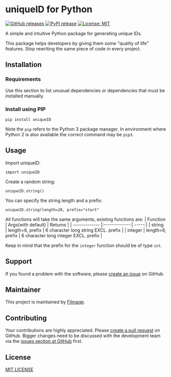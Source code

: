 # uniqueID for Python

[![GitHub releases](https://img.shields.io/github/release/greenbone/PROJECT.svg)](https://github.com/w-kuipers/UniqueID/releases)
[![PyPI release](https://img.shields.io/pypi/v/PROJECT.svg)](https://pypi.org/project/PROJECT/)
[![License: MIT](https://img.shields.io/badge/License-MIT-yellow.svg)](https://opensource.org/licenses/MIT)

A simple and intuitive Python package for generating unique IDs.

This package helps developers by giving them some "quality of life" features. Stop rewriting the same piece of code in every project.

## Installation

### Requirements

Use this section to list unusual dependencies or dependencies that must be installed manually.

### Install using PIP

    pip install uniqueID

Note the `pip` refers to the Python 3 package manager. In environment where Python 2 is also available the correct command may be `pip3`.

## Usage

Import uniqueID:

    import uniqueID

Create a random string:

    uniqueID.string()

You can specify the string length and a prefix:

    uniqueID.string(length=20, prefix="start"

All functions will take the same arguments, existing functions are:
| Function        | Args(with default)           | Returns  |
| ------------- |:-------------:| -----:|
| string      | length=6, prefix  | 6 character long string EXCL. prefix |
| integer     | length=6, prefix      |   6 character long integer EXCL. prefix |

Keep in mind that the prefix for the `integer` function should be of type `int`.
## Support

If you found a problem with the software, please [create an issue](https://github.com/w-kuipers/UniqueID/issues) on GitHub.

## Maintainer

This project is maintained by [Filmage](https://www.filmage.nl/).

## Contributing

Your contributions are highly appreciated. Please [create a pull request](https://github.com/w-kuipers/UniqueID/pulls) on GitHub. Bigger changes need to be discussed with the development team via the [issues section at GitHub](https://github.com/w-kuipers/UniqueID/issues) first.


## License

[MIT LICENSE](https://github.com/w-kuipers/UniqueID/blob/master/LICENSE)
